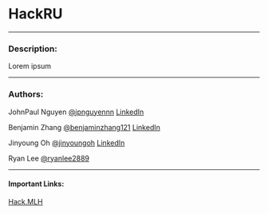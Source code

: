 # HackRU

---

### Description:

Lorem ipsum

---

### Authors:

JohnPaul Nguyen [@jpnguyennn](https://github.com/jpnguyennn) [LinkedIn](https://www.linkedin.com/in/jpnguyen04/)

Benjamin Zhang [@benjaminzhang121](https://github.com/benjaminzhang121) [LinkedIn](https://www.linkedin.com/in/benjamin-zhang121/)

Jinyoung Oh [@jinyoungoh](https://github.com/Jinyoung3) [LinkedIn](https://www.linkedin.com/in/jinyoungoh/)

Ryan Lee [@ryanlee2889](https://github.com/ryanlee2889)

---

#### Important Links:

[Hack.MLH](https://hack.mlh.io/hackru-7526/prizes)

